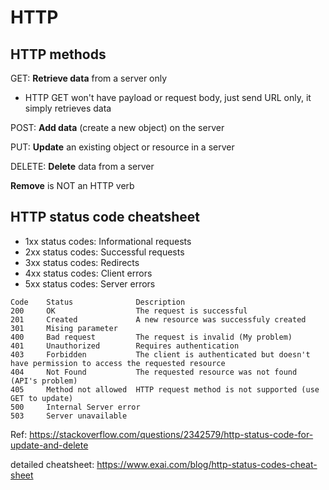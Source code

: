 # HTTP



## HTTP methods
GET: **Retrieve data** from a server only

- HTTP GET won't have payload or request body, just send URL only, it simply retrieves data

POST: **Add data** (create a new object) on the server

PUT: **Update** an existing object or resource in a server

DELETE: **Delete** data from a server

**Remove** is NOT an HTTP verb


## HTTP status code cheatsheet
- 1xx status codes: Informational requests
- 2xx status codes: Successful requests
- 3xx status codes: Redirects
- 4xx status codes: Client errors
- 5xx status codes: Server errors   

```
Code    Status              Description
200     OK                  The request is successful
201     Created             A new resource was successfuly created
301     Mising parameter
400     Bad request         The request is invalid (My problem)
401     Unauthorized        Requires authentication
403     Forbidden           The client is authenticated but doesn't have permission to access the requested resource
404     Not Found           The requested resource was not found (API's problem)
405     Method not allowed  HTTP request method is not supported (use GET to update)
500     Internal Server error
503     Server unavailable
```

Ref: https://stackoverflow.com/questions/2342579/http-status-code-for-update-and-delete

detailed cheatsheet: https://www.exai.com/blog/http-status-codes-cheat-sheet


